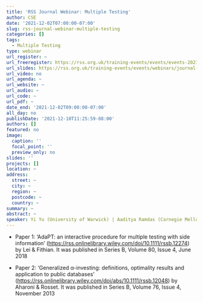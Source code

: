 ```yaml
---
title: 'RSS Journal Webinar: Multiple Testing'
author: CSE
date: '2021-12-02T07:00:00-07:00'
slug: rss-journal-webinar-multiple-testing
categories: []
tags:
  - Multiple Testing
type: webinar
url_register: ~
url_freeregister: https://rss.org.uk/training-events/events/events-2021/rss-events/rss-journal-webinar-multiple-testing/
url_slides: https://rss.org.uk/training-events/events/webinars/journal-webinar/
url_video: no
url_agenda: ~
url_website: ~
url_audio: ~
url_code: ~
url_pdf: ~
date_end: '2021-12-02T09:00:00-07:00'
all_day: no
publishDate: '2021-12-10T11:25:59-08:00'
authors: []
featured: no
image:
  caption: ''
  focal_point: ''
  preview_only: no
slides: ''
projects: []
location: ~
address:
  street: ~
  city: ~
  region: ~
  postcode: ~
  country: ~
summary: ~
abstract: ~
speaker: Yi Yu (University of Warwick) | Aaditya Ramdas (Carnegie Mellon University)
---
```

<!--more-->
- Paper 1: ‘AdaPT: an interactive procedure for multiple testing with side information’ (https://rss.onlinelibrary.wiley.com/doi/10.1111/rssb.12274) by Lei & Fithian. It was published in Series B, Volume 80, Issue 4, June 2018  

- Paper 2: ‘Generalized α-investing: definitions, optimality results and application to public databases’ (https://rss.onlinelibrary.wiley.com/doi/abs/10.1111/rssb.12048) by Aharoni & Rosset. It was published in Series B, Volume 76, Issue 4, November 2013  